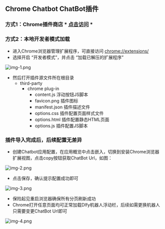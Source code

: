 ## Chrome Chatbot ChatBot插件

### 方式1：Chrome插件商店 * [点击访问](https://chrome.google.com/webstore/detail/chatbot-chatbot/ceehdapohffmjmkdcifjofadiaoeggaf/related?hl=zh-CN&authuser=0) *
 
### 方式2：本地开发者模式加载

- 进入Chrome浏览器管理扩展程序，可直接访问 [chrome://extensions/](chrome://extensions/)
- 选择开启 “开发者模式”，并点击 “加载已解压的扩展程序”

![img-1.png](images/img-1.png)

- 然后打开插件源文件所在根目录
  - third-party
    - chrome plug-in
      - content.js          浮动按钮JS脚本
      - favicon.png         插件图标
      - manifest.json       插件描述文件
      - options.css         插件配置页面样式文件
      - options.html        插件配置静态HTML页面
      - options.js          插件配置JS脚本

### 插件导入完成后，后续配置无差异
- 创建Chatbot应用配置，在应用概览中点击嵌入，切换到安装Chrome浏览器扩展视图，点击copy按钮获取ChatBot Url，如图：

![img-2.png](images/img-2.png)
- 点击保存，确认提示配置成功即可

![img-3.png](images/img-3.png)

- 保险起见重启浏览器确保所有分页刷新成功
- Chrome打开任意页面均可正常加载DIfy机器人浮动栏，后续如需更换机器人只需要变更ChatBot Url即可

![img-4.png](images/img-4.png)